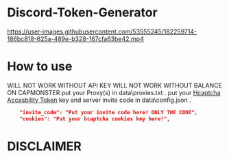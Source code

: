 
# Discord-Token-Generator

https://user-images.githubusercontent.com/53555245/182259714-186bc818-625a-489e-b328-167cfa63be42.mp4


# How to use

WILL NOT WORK WITHOUT API KEY
WILL NOT WORK WITHOUT BALANCE ON CAPMONSTER
put your Proxy(s) in data\proxies.txt .
put your [Hcaptcha Accesbility Token](https://) key and server invite code in data\config.json .
```json
    "invite_code": "Put your invite code here! ONLY THE CODE", 
    "cookies": "Put your hcaptcha cookies key here!",
```

# DISCLAIMER






